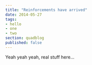 ```yaml
---
title: "Reinforcements have arrived"
date: 2014-05-27
tags:
- hello
- one
- two
section: quadblog
published: false
---
```


Yeah yeah yeah, real stuff here...
